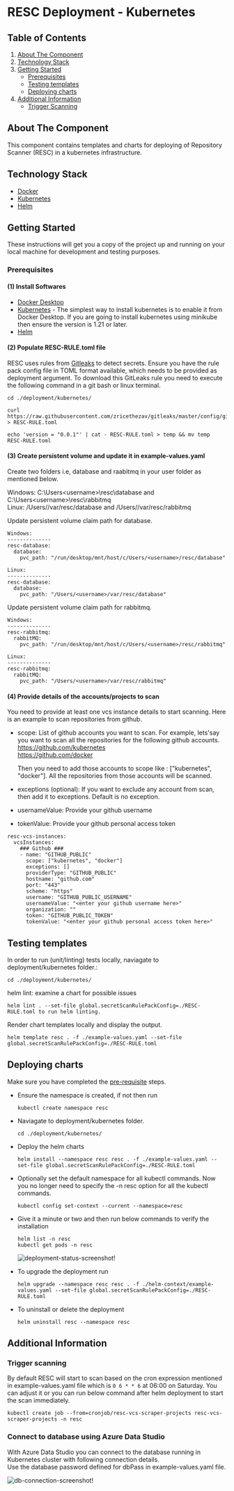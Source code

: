 # RESC Deployment - Kubernetes

<!-- TABLE OF CONTENTS -->
## Table of Contents
1. [About The Component](#about-the-component)
2. [Technology Stack](#technology-stack)
3. [Getting Started](#getting-started)
    - [Prerequisites](#prerequisites)
    - [Testing templates](#testing-templates)
    - [Deploying charts](#deploying-charts)
4. [Additional Information](#additional-information)
    - [Trigger Scanning](#trigger-scanning)


<!-- ABOUT THE COMPONENT -->
## About The Component
This component contains templates and charts for deploying of Repository Scanner (RESC) in a kubernetes infrastructure.

<!-- TECHNOLOGY STACK -->
## Technology Stack
* [Docker](https://www.docker.com/)
* [Kubernetes](https://kubernetes.io/)
* [Helm](https://helm.sh/)

<!-- GETTING STARTED -->
## Getting Started

These instructions will get you a copy of the project up and running on your local machine for development and testing purposes.

### Prerequisites
#### (1) Install Softwares
* [Docker Desktop](https://www.docker.com/products/docker-desktop/)
* [Kubernetes](https://docs.docker.com/desktop/kubernetes/) - The simplest way to install kubernetes is to enable it from Docker Desktop. If you are going to install kubernetes using minikube then ensure the version is 1.21 or later.
* [Helm](https://helm.sh/docs/intro/install/)

#### (2) Populate RESC-RULE.toml file
RESC uses rules from [Gitleaks](https://github.com/zricethezav/gitleaks) to detect secrets.
Ensure you have the rule pack config file in TOML format available, which needs to be provided as deployment argument.
To download this GitLeaks rule you need to execute the following command in a git bash or linux terminal.

```
cd ./deployment/kubernetes/

curl https://raw.githubusercontent.com/zricethezav/gitleaks/master/config/gitleaks.toml > RESC-RULE.toml

echo 'version = "0.0.1"' | cat - RESC-RULE.toml > temp && mv temp RESC-RULE.toml
```

#### (3) Create persistent volume and update it in example-values.yaml
Create two folders i.e, database and raabitmq in your user folder as mentioned below.

Windows: C:\Users\<username>\resc\database and C:\Users\<username>\resc\rabbitmq  
Linux: /Users/<username>/var/resc/database and /Users/<username>/var/resc/rabbitmq  

Update persistent volume claim path for database.
```
Windows:
--------------
resc-database:
  database:
    pvc_path: "/run/desktop/mnt/host/c/Users/<username>/resc/database"

Linux:
--------------
resc-database:
  database:
    pvc_path: "/Users/<username>/var/resc/database"
```

Update persistent volume claim path for rabbitmq.
```
Windows:
--------------
resc-rabbitmq:
  rabbitMQ:
    pvc_path: "/run/desktop/mnt/host/c/Users/<username>/resc/rabbitmq"

Linux:
--------------
resc-rabbitmq:
  rabbitMQ:
    pvc_path: "/Users/<username>/var/resc/rabbitmq"
```

#### (4) Provide details of the accounts/projects to scan
You need to provide at least one vcs instance details to start scanning.
Here is an example to scan repositories from github.
* scope: List of github accounts you want to scan.
  For example, lets'say you want to scan all the repositories for the following github accounts.
  https://github.com/kubernetes  
  https://github.com/docker
  
  Then you need to add those accounts to scope like : ["kubernetes", "docker"]. All the repositories from those accounts will be scanned. 
* exceptions (optional): If you want to exclude any account from scan, then add it to exceptions. Default is no exception.
* usernameValue: Provide your github username
* tokenValue: Provide your github personal access token



```
resc-vcs-instances:
  vcsInstances:
    ### Github ###
    - name: "GITHUB_PUBLIC"
      scope: ["kubernetes", "docker"]
      exceptions: []
      providerType: "GITHUB_PUBLIC"
      hostname: "github.com"
      port: "443"
      scheme: "https"
      username: "GITHUB_PUBLIC_USERNAME"
      usernameValue: "<enter your github username here>"
      organization: ""
      token: "GITHUB_PUBLIC_TOKEN"
      tokenValue: "<enter your github personal access token here>"
```

## Testing templates
In order to run (unit/linting) tests locally, naviagate to deployment/kubernetes folder.:
```
cd ./deployment/kubernetes/
```

helm lint: examine a chart for possible issues
```
helm lint . --set-file global.secretScanRulePackConfig=./RESC-RULE.toml to run helm linting.
```

Render chart templates locally and display the output.
```
helm template resc . -f ./example-values.yaml --set-file global.secretScanRulePackConfig=./RESC-RULE.toml
```

## Deploying charts 
Make sure you have completed the [pre-requisite](#prerequisites) steps.

* Ensure the namespace is created, if not then run 
  ```
  kubectl create namespace resc
  ```
* Naviagate to deployment/kubernetes folder.
  ```
  cd ./deployment/kubernetes/
  ```

* Deploy the helm charts  
  ```
  helm install --namespace resc resc . -f ./example-values.yaml --set-file global.secretScanRulePackConfig=./RESC-RULE.toml
  ```
  
* Optionally set the default namespace for all kubectl commands. Now you no longer need to specify the -n resc option for all the kubectl commands.
  ```
  kubectl config set-context --current --namespace=resc
  ```

* Give it a minute or two and then run below commands to verify the installation
  ```
  helm list -n resc
  kubectl get pods -n resc
  ```
  ![deployment-status-screenshot!](images/deployment-status.png)
* To upgrade the deployment run 
  ```
  helm upgrade --namespace resc resc . -f ./helm-context/example-values.yaml --set-file global.secretScanRulePackConfig=./RESC-RULE.toml
  ```
* To uninstall or delete the deployment
  ```
  helm uninstall resc --namespace resc
  ```

## Additional Information
### Trigger scanning
By default RESC will start to scan based on the cron expression mentioned in example-values.yaml file which is `0 6 * * 6` at 06:00 on Saturday.
You can adjust it or you can run below command after helm deployment to start the scan immediately.
```
kubectl create job --from=cronjob/resc-vcs-scraper-projects resc-vcs-scraper-projects -n resc
```
### Connect to database using Azure Data Studio
With Azure Data Studio you can connect to the database running in Kubernetes cluster with following connection details.  
Use the database password defined for dbPass in example-values.yaml file.

![db-connection-screenshot!](images/db-connection.png)


